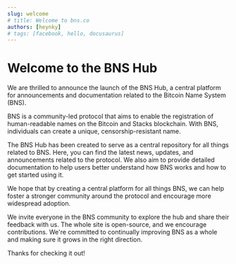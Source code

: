 ```yaml
---
slug: welcome
# title: Welcome to bns.co
authors: [heynky]
# tags: [facebook, hello, docusaurus]
---
```


# Welcome to the BNS Hub

We are thrilled to announce the launch of the BNS Hub, a central platform for announcements and documentation related to the Bitcoin Name System (BNS).

BNS is a community-led protocol that aims to enable the registration of human-readable names on the Bitcoin and Stacks blockchain. With BNS, individuals can create a unique, censorship-resistant name.

The BNS Hub has been created to serve as a central repository for all things related to BNS. Here, you can find the latest news, updates, and announcements related to the protocol. We also aim to provide detailed documentation to help users better understand how BNS works and how to get started using it.

We hope that by creating a central platform for all things BNS, we can help foster a stronger community around the protocol and encourage more widespread adoption.

We invite everyone in the BNS community to explore the hub and share their feedback with us. The whole site is open-source, and we encourage contributions. We're committed to continually improving BNS as a whole and making sure it grows in the right direction.

Thanks for checking it out!
